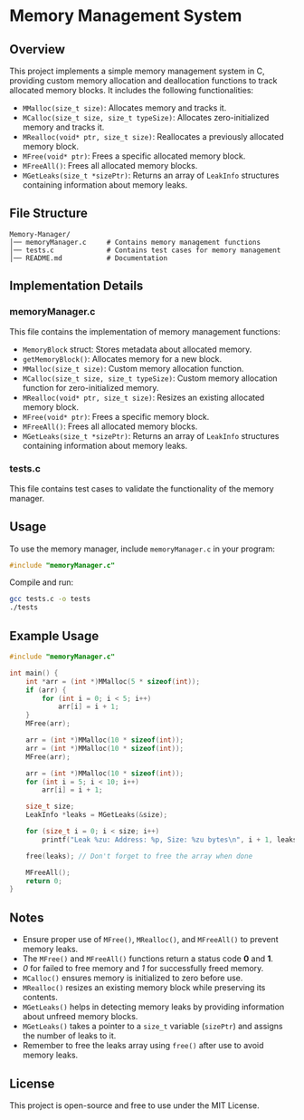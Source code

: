 # Memory Management System

## Overview
This project implements a simple memory management system in C, providing custom memory allocation and deallocation functions to track allocated memory blocks. It includes the following functionalities:

- `MMalloc(size_t size)`: Allocates memory and tracks it.
- `MCalloc(size_t size, size_t typeSize)`: Allocates zero-initialized memory and tracks it.
- `MRealloc(void* ptr, size_t size)`: Reallocates a previously allocated memory block.
- `MFree(void* ptr)`: Frees a specific allocated memory block.
- `MFreeAll()`: Frees all allocated memory blocks.
- `MGetLeaks(size_t *sizePtr)`: Returns an array of `LeakInfo` structures containing information about memory leaks.

## File Structure
```
Memory-Manager/
│── memoryManager.c     # Contains memory management functions
│── tests.c             # Contains test cases for memory management
│── README.md           # Documentation
```

## Implementation Details
### memoryManager.c
This file contains the implementation of memory management functions:
- `MemoryBlock` struct: Stores metadata about allocated memory.
- `getMemoryBlock()`: Allocates memory for a new block.
- `MMalloc(size_t size)`: Custom memory allocation function.
- `MCalloc(size_t size, size_t typeSize)`: Custom memory allocation function for zero-initialized memory.
- `MRealloc(void* ptr, size_t size)`: Resizes an existing allocated memory block.
- `MFree(void* ptr)`: Frees a specific memory block.
- `MFreeAll()`: Frees all allocated memory blocks.
- `MGetLeaks(size_t *sizePtr)`: Returns an array of `LeakInfo` structures containing information about memory leaks.

### tests.c
This file contains test cases to validate the functionality of the memory manager.

## Usage
To use the memory manager, include `memoryManager.c` in your program:
```c
#include "memoryManager.c"
```
Compile and run:
```sh
gcc tests.c -o tests
./tests
```

## Example Usage
```c
#include "memoryManager.c"

int main() {
    int *arr = (int *)MMalloc(5 * sizeof(int));
    if (arr) {
        for (int i = 0; i < 5; i++)
            arr[i] = i + 1;
    }
    MFree(arr);

    arr = (int *)MMalloc(10 * sizeof(int));
    arr = (int *)MMalloc(10 * sizeof(int));
    MFree(arr);

    arr = (int *)MMalloc(10 * sizeof(int));
    for (int i = 5; i < 10; i++)
        arr[i] = i + 1;

    size_t size;
    LeakInfo *leaks = MGetLeaks(&size);

    for (size_t i = 0; i < size; i++)
        printf("Leak %zu: Address: %p, Size: %zu bytes\n", i + 1, leaks[i].address, leaks[i].size);

    free(leaks); // Don't forget to free the array when done

    MFreeAll();
    return 0;
}
```

## Notes
- Ensure proper use of `MFree()`, `MRealloc()`, and `MFreeAll()` to prevent memory leaks.
- The `MFree()` and `MFreeAll()` functions return a status code __0__ and __1__.
- _0_ for failed to free memory and _1_ for successfully freed memory.
- `MCalloc()` ensures memory is initialized to zero before use.
- `MRealloc()` resizes an existing memory block while preserving its contents.
- `MGetLeaks()` helps in detecting memory leaks by providing information about unfreed memory blocks.
- `MGetLeaks()` takes a pointer to a `size_t` variable (`sizePtr`) and assigns the number of leaks to it.
- Remember to free the leaks array using `free()` after use to avoid memory leaks.

## License
This project is open-source and free to use under the MIT License.